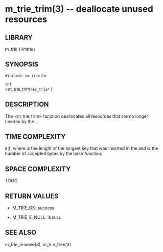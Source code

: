 m_trie_trim(3) -- deallocate unused resources
=============================================

## LIBRARY
m_trie (-lmtrie)

## SYNOPSIS
`#include <m_trie.h>`

`int`   
<m_trie_trim>(`m_trie*` <trie>)

## DESCRIPTION
The <m_trie_trim> function deallocates all resources that are no longer needed
by the <trie>. 

## TIME COMPLEXITY
`O`(<lh>), where <l> is the length of the longest key that was inserted in the
<trie> and <h> is the number of accepted bytes by the hash function.

## SPACE COMPLEXITY
TODO.

## RETURN VALUES
 * M_TRIE_OK:
   success

 * M_TRIE_E_NULL:
   <trie> is `NULL`

## SEE ALSO
m_trie_remove(3), m_trie_free(3)
